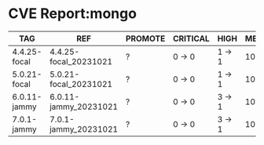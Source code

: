 # CVE Report:mongo
|     TAG      |          REF          | PROMOTE | CRITICAL |  HIGH  |  MEDIUM  |   LOW    | UNKNOWN |
|--------------|-----------------------|---------|----------|--------|----------|----------|---------|
| 4.4.25-focal | 4.4.25-focal_20231021 | ?       | 0 -> 0   | 1 -> 1 | 10 -> 10 | 30 -> 30 | 0 -> 0  |
| 5.0.21-focal | 5.0.21-focal_20231021 | ?       | 0 -> 0   | 1 -> 1 | 10 -> 10 | 30 -> 30 | 0 -> 0  |
| 6.0.11-jammy | 6.0.11-jammy_20231021 | ?       | 0 -> 0   | 3 -> 1 | 10 -> 10 | 33 -> 33 | 0 -> 0  |
| 7.0.1-jammy  | 7.0.1-jammy_20231021  | ?       | 0 -> 0   | 3 -> 1 | 10 -> 10 | 33 -> 33 | 0 -> 0  |
